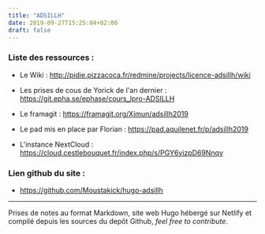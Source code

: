 ```yaml
---
title: "ADSILLH"
date: 2019-09-27T15:25:04+02:00
draft: false
---
```

### Liste des ressources :

- Le Wiki : http://pidie.pizzacoca.fr/redmine/projects/licence-adsillh/wiki

- Les prises de cous de Yorick de l'an dernier : https://git.epha.se/ephase/cours_lpro-ADSILLH

- Le framagit : https://framagit.org/Ximun/adsillh2019

- Le pad mis en place par Florian : https://pad.aquilenet.fr/p/adsillh2019

- L'instance NextCloud : https://cloud.cestlebouquet.fr/index.php/s/PGY6yizpD69Nnqy

### Lien github du site :

- https://github.com/Moustakick/hugo-adsillh

___

Prises de notes au format Markdown, site web Hugo hébergé sur Netlify et compilé depuis les sources du depôt Github, *feel free to contribute*.
